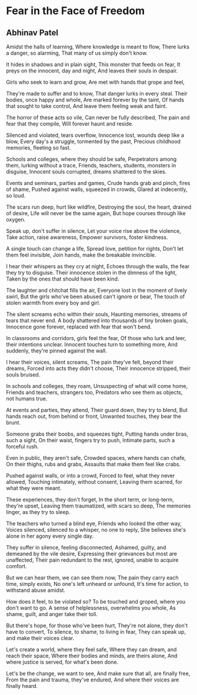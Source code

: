 # Fear in the Face of Freedom

## Abhinav Patel

Amidst the halls of learning,
Where knowledge is meant to flow,
There lurks a danger, so alarming,
That many of us simply don't know.

It hides in shadows and in plain sight,
This monster that feeds on fear,
It preys on the innocent, day and night,
And leaves their souls in despair.

Girls who seek to learn and grow,
Are met with hands that grope and feel,

They're made to suffer and to know,
That danger lurks in every steal.
Their bodies, once happy and whole,
Are marked forever by the taint,
Of hands that sought to take control,
And leave them feeling weak and faint.

The horror of these acts so vile,
Can never be fully described,
The pain and fear that they compile,
Will forever haunt and reside.

Silenced and violated, tears overflow,
Innocence lost, wounds deep like a blow,
Every day's a struggle, tormented by the past,
Precious childhood memories, fleeting so fast.

Schools and colleges, where they should be safe,
Perpetrators among them, lurking without a trace,
Friends, teachers, students, monsters in disguise,
Innocent souls corrupted, dreams shattered to the skies.

Events and seminars, parties and games,
Crude hands grab and pinch, fires of shame,
Pushed against walls, squeezed in crowds,
Glared at indecently, so loud.

The scars run deep, hurt like wildfire,
Destroying the soul, the heart, drained of desire,
Life will never be the same again,
But hope courses through like oxygen.

Speak up, don't suffer in silence,
Let your voice rise above the violence,
Take action, raise awareness,
Empower survivors, foster kindness.

A single touch can change a life,
Spread love, petition for rights,
Don't let them feel invisible,
Join hands, make the breakable invincible.

I hear their whispers as they cry at night,
Echoes through the walls, the fear they try to disguise.
Their innocence stolen in the dimness of the light,
Taken by the ones that should have been kind.

The laughter and chitchat fills the air,
Everyone lost in the moment of lively swirl,
But the girls who've been abused can't ignore or bear,
The touch of stolen warmth from every boy and girl.

The silent screams echo within their souls,
Haunting memories, streams of tears that never end.
A body shattered into thousands of tiny broken goals,
Innocence gone forever, replaced with fear that won't bend.

In classrooms and corridors, girls feel the fear,
Of those who lurk and leer, their intentions unclear.
Innocent touches turn to something more,
And suddenly, they're pinned against the wall.

I hear their voices, silent screams,
The pain they've felt, beyond their dreams,
Forced into acts they didn't choose,
Their innocence stripped, their souls bruised.

In schools and colleges, they roam,
Unsuspecting of what will come home,
Friends and teachers, strangers too,
Predators who see them as objects, not humans true.

At events and parties, they attend,
Their guard down, they try to blend,
But hands reach out, from behind or front,
Unwanted touches, they bear the brunt.

Someone grabs their boobs, and squeezes tight,
Putting hands under bras, such a sight,
On their waist, fingers try to push,
Intimate parts, such a forceful rush.

Even in public, they aren't safe,
Crowded spaces, where hands can chafe,
On their thighs, rubs and grabs,
Assaults that make them feel like crabs.

Pushed against walls, or into a crowd,
Forced to feel, what they never allowed,
Touching intimately, without consent,
Leaving them scarred, for what they were meant.

These experiences, they don't forget,
In the short term, or long-term, they're upset,
Leaving them traumatized, with scars so deep,
The memories linger, as they try to sleep.

The teachers who turned a blind eye,
Friends who looked the other way,
Voices silenced, silenced to a whisper, no one to reply,
She believes she's alone in her agony every single day.

They suffer in silence, feeling disconnected,
Ashamed, guilty, and demeaned by the vile desire,
Expressing their grievances but most are unaffected,
Their pain redundant to the rest, ignored, unable to acquire comfort.

But we can hear them, we can see them now,
The pain they carry each time, simply exists,
No one's left unheard or unfound,
It's time for action, to withstand abuse amidst.

How does it feel, to be violated so?
To be touched and groped, where you don't want to go.
A sense of helplessness, overwhelms you whole,
As shame, guilt, and anger take their toll.

But there's hope, for those who've been hurt,
They're not alone, they don't have to convert,
To silence, to shame, to living in fear,
They can speak up, and make their voices clear.

Let's create a world, where they feel safe,
Where they can dream, and reach their space,
Where their bodies and minds, are theirs alone,
And where justice is served, for what's been done.

Let's be the change, we want to see,
And make sure that all, are finally free,
From the pain and trauma, they've endured,
And where their voices are finally heard.